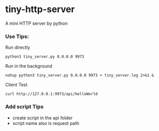 # tiny-http-server
A mini HTTP server by python  



### Use Tips:


Run directly
```commandline
python3 tiny_server.py 0.0.0.0 9973
```


Run in the background

```commandline
nohup python3 tiny_server.py 0.0.0.0 9973 > tiny_server.log 2>&1 &
```


Client Test
```commandline
curl http://127.0.0.1:9973/api/helloWorld 
```



### Add script Tips

- create script in the api folder
- script name also is request path